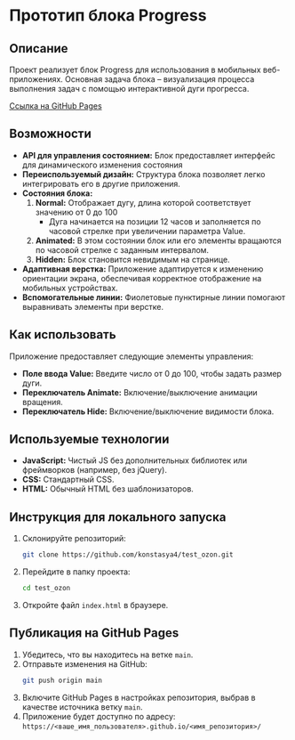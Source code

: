 # Прототип блока Progress
Описание
-
Проект реализует блок Progress для использования в мобильных веб-приложениях. Основная задача блока – визуализация процесса выполнения задач с помощью интерактивной дуги прогресса.

[Ссылка на GitHub Pages](https://konstasya4.github.io/test_omlook/)

Возможности 
-
- **API для управления состоянием:** Блок предоставляет интерфейс для динамического изменения состояния
- **Переиспользуемый дизайн:** Структура блока позволяет легко интегрировать его в другие приложения.
- **Состояния блока:**
  1. **Normal:** Отображает дугу, длина которой соответствует значению от 0 до 100
     - Дуга начинается на позиции 12 часов и заполняется по часовой стрелке при увеличении параметра Value.
  2. **Animated:** В этом состоянии блок или его элементы вращаются по часовой стрелке с заданным интервалом.
  3. **Hidden:** Блок становится невидимым на странице.
- **Адаптивная верстка:** Приложение адаптируется к изменению ориентации экрана, обеспечивая корректное отображение на мобильных устройствах.
- **Вспомогательные линии:** Фиолетовые пунктирные линии помогают выравнивать элементы при верстке.

Как использовать
-
Приложение предоставляет следующие элементы управления:
- **Поле ввода Value:** Введите число от 0 до 100, чтобы задать размер дуги.
- **Переключатель Animate:** Включение/выключение анимации вращения.
- **Переключатель Hide:** Включение/выключение видимости блока.

Используемые технологии
-
- **JavaScript:** Чистый JS без дополнительных библиотек или фреймворков (например, без jQuery).
- **CSS:** Стандартный CSS.
- **HTML:** Обычный HTML без шаблонизаторов.

Инструкция для локального запуска  
-
1. Склонируйте репозиторий:
   ```bash
   git clone https://github.com/konstasya4/test_ozon.git
2. Перейдите в папку проекта:
   ```bash
   cd test_ozon
3. Откройте файл  `index.html` в браузере.

Публикация на GitHub Pages
-
1. Убедитесь, что вы находитесь на ветке `main`.
2. Отправьте изменения на GitHub:
   ```bash
   git push origin main
3. Включите GitHub Pages в настройках репозитория, выбрав в качестве источника ветку `main`.
4. Приложение будет доступно по адресу:
  `https://<ваше_имя_пользователя>.github.io/<имя_репозитория>/`
  
